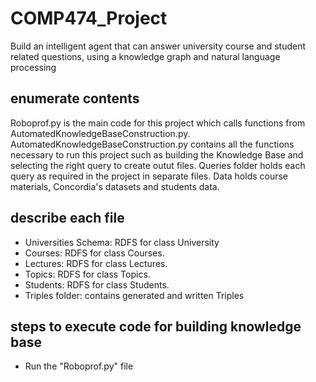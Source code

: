# COMP474_Project
Build an intelligent agent that can answer university course and student related questions, using a knowledge graph and natural language processing

## enumerate contents
Roboprof.py is the main code for this project which calls functions from AutomatedKnowledgeBaseConstruction.py.
AutomatedKnowledgeBaseConstruction.py contains all the functions necessary to run this project such as building the Knowledge Base and selecting the right query to create outut files.
Queries folder holds each query as required in the project in separate files.
Data holds course materials, Concordia's datasets and students data.

## describe each file
- Universities Schema: RDFS for class University
- Courses: RDFS for class Courses.
- Lectures: RDFS for class Lectures.
- Topics: RDFS for class Topics.
- Students: RDFS for class Students.
- Triples folder: contains generated and written Triples

## steps to execute code for building knowledge base
- Run the "Roboprof.py" file



